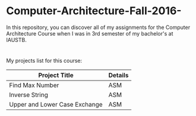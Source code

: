 # Computer-Architecture-Fall-2016-
In this repository, you can discover all of my assignments for the Computer Architecture Course when I was in 3rd semester of my bachelor's at IAUSTB.
#
My projects list for this course:

| Project Title  | Details |
| ------------- | ------------- |
| Find Max Number  | ASM  |
| Inverse String  | ASM  |
| Upper and Lower Case Exchange | ASM |


